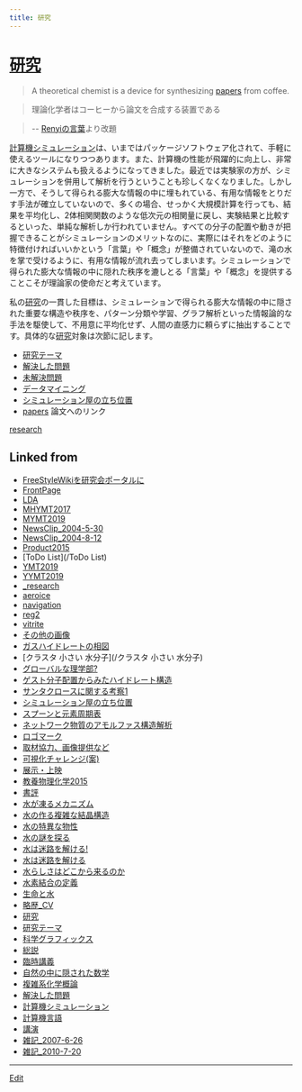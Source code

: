 ```yaml
---
title: 研究
---
```

# [研究](/研究)

>A theoretical chemist is a device for synthesizing [papers](/papers) from coffee.

>理論化学者はコーヒーから論文を合成する装置である

>-- [Renyiの言葉](https://ja.wikipedia.org/wiki/%E3%83%AC%E3%83%BC%E3%83%8B%E3%83%BB%E3%82%A2%E3%83%AB%E3%83%95%E3%83%AC%E3%83%BC%E3%83%89)より改題



[計算機シミュレーション](/計算機シミュレーション)は、いまではパッケージソフトウェア化されて、手軽に使えるツールになりつつあります。また、計算機の性能が飛躍的に向上し、非常に大きなシステムも扱えるようになってきました。最近では実験家の方が、シミュレーションを併用して解析を行うということも珍しくなくなりました。しかし一方で、そうして得られる膨大な情報の中に埋もれている、有用な情報をとりだす手法が確立していないので、多くの場合、せっかく大規模計算を行っても、結果を平均化し、2体相関関数のような低次元の相関量に戻し、実験結果と比較するといった、単純な解析しか行われていません。すべての分子の配置や動きが把握できることがシミュレーションのメリットなのに、実際にはそれをどのように特徴付ければいいかという「言葉」や「概念」が整備されていないので、滝の水を掌で受けるように、有用な情報が流れ去ってしまいます。シミュレーションで得られた膨大な情報の中に隠れた秩序を漉しとる「言葉」や「概念」を提供することこそが理論家の使命だと考えています。

私の[研究](/研究)の一貫した目標は、シミュレーションで得られる膨大な情報の中に隠された重要な構造や秩序を、パターン分類や学習、グラフ解析といった情報論的な手法を駆使して、不用意に平均化せず、人間の直感力に頼らずに抽出することです。具体的な[研究](/研究)対象は次節に記します。


* [研究テーマ](/研究テーマ)
* [解決した問題](/解決した問題)
* [未解決問題](/未解決問題)
* [データマイニング](/データマイニング)
* [シミュレーション屋の立ち位置](/シミュレーション屋の立ち位置)
* [papers](/papers) 論文へのリンク

[research](/research)





## Linked from

* [FreeStyleWikiを研究会ポータルに](/FreeStyleWikiを研究会ポータルに)
* [FrontPage](/FrontPage)
* [LDA](/LDA)
* [MHYMT2017](/MHYMT2017)
* [MYMT2019](/MYMT2019)
* [NewsClip_2004-5-30](/NewsClip_2004-5-30)
* [NewsClip_2004-8-12](/NewsClip_2004-8-12)
* [Product2015](/Product2015)
* [ToDo List](/ToDo List)
* [YMT2019](/YMT2019)
* [YYMT2019](/YYMT2019)
* [_research](/_research)
* [aeroice](/aeroice)
* [navigation](/navigation)
* [reg2](/reg2)
* [vitrite](/vitrite)
* [その他の画像](/その他の画像)
* [ガスハイドレートの相図](/ガスハイドレートの相図)
* [クラスタ 小さい 水分子](/クラスタ 小さい 水分子)
* [グローバルな理学部?](/グローバルな理学部?)
* [ゲスト分子配置からみたハイドレート構造](/ゲスト分子配置からみたハイドレート構造)
* [サンタクロースに関する考察1](/サンタクロースに関する考察1)
* [シミュレーション屋の立ち位置](/シミュレーション屋の立ち位置)
* [スプーンと元素周期表](/スプーンと元素周期表)
* [ネットワーク物質のアモルファス構造解析](/ネットワーク物質のアモルファス構造解析)
* [ロゴマーク](/ロゴマーク)
* [取材協力、画像提供など](/取材協力、画像提供など)
* [可視化チャレンジ(案)](/可視化チャレンジ(案))
* [展示・上映](/展示・上映)
* [教養物理化学2015](/教養物理化学2015)
* [書評](/書評)
* [水が凍るメカニズム](/水が凍るメカニズム)
* [水の作る複雑な結晶構造](/水の作る複雑な結晶構造)
* [水の特異な物性](/水の特異な物性)
* [水の謎を探る](/水の謎を探る)
* [水は迷路を解ける!](/水は迷路を解ける!)
* [水は迷路を解ける](/水は迷路を解ける)
* [水らしさはどこから来るのか](/水らしさはどこから来るのか)
* [水素結合の定義](/水素結合の定義)
* [生命と水](/生命と水)
* [略歴_CV](/略歴_CV)
* [研究](/研究)
* [研究テーマ](/研究テーマ)
* [科学グラフィックス](/科学グラフィックス)
* [総説](/総説)
* [臨時講義](/臨時講義)
* [自然の中に隠された数学](/自然の中に隠された数学)
* [複雑系化学概論](/複雑系化学概論)
* [解決した問題](/解決した問題)
* [計算機シミュレーション](/計算機シミュレーション)
* [計算機言語](/計算機言語)
* [講演](/講演)
* [雑記_2007-6-26](/雑記_2007-6-26)
* [雑記_2010-7-20](/雑記_2010-7-20)


----
[Edit](https://github.com/vitroid/vitroid.github.io/edit/master/MD/研究.md)
